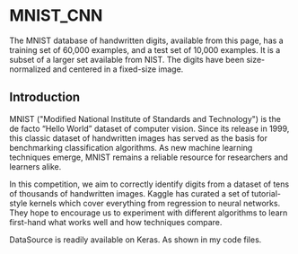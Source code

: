 # MNIST_CNN
The MNIST database of handwritten digits, available from this page, has a training set of 60,000 examples, and a test set of 10,000 examples. It is a subset of a larger set available from NIST. The digits have been size-normalized and centered in a fixed-size image.

## Introduction
MNIST ("Modified National Institute of Standards and Technology") is the de facto “Hello World” dataset of computer vision. Since its release in 1999, this classic dataset of handwritten images has served as the basis for benchmarking classification algorithms. As new machine learning techniques emerge, MNIST remains a reliable resource for researchers and learners alike.

In this competition, we aim to correctly identify digits from a dataset of tens of thousands of handwritten images. Kaggle has curated a set of tutorial-style kernels which cover everything from regression to neural networks. They hope to encourage us to experiment with different algorithms to learn first-hand what works well and how techniques compare.

DataSource is readily available on Keras. As shown in my code files.
